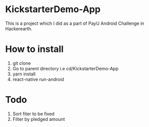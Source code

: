# KickstarterDemo-App
This is a project which I did as a part of PayU Android Challenge in Hackerearth.

# How to install
1. git clone
2. Go to parent directory i.e cd/KickstarterDemo-App
3. yarn install
4. react-native run-android

# Todo
1. Sort fiter to be fixed
2. Filter by pledged amount
